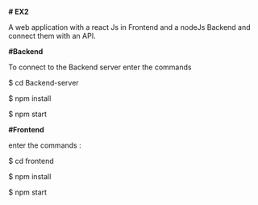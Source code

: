 __# EX2__

A  web application with a react Js in Frontend and a nodeJs Backend and connect them with an API.



__#Backend__


To connect to the Backend server enter the commands


$ cd Backend-server


$ npm install 


$ npm start 


__#Frontend__


enter the commands : 

$ cd frontend


$ npm install


$ npm start 
